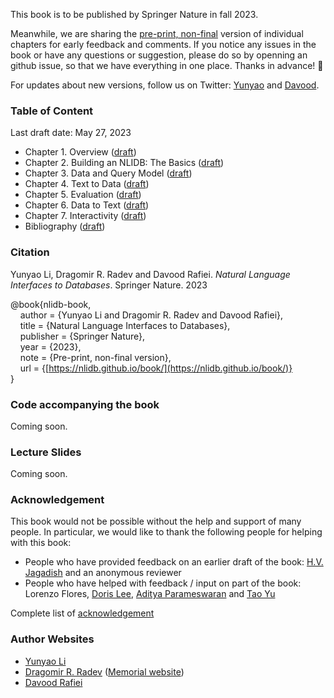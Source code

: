 This book is to be published by Springer Nature in fall 2023.

Meanwhile, we are sharing the <ins>pre-print, non-final</ins> version of individual chapters for early feedback and comments. If you notice any issues in the book or have any questions or suggestion, please do so by openning an github issue, so that we have everything in one place. Thanks in advance! 🌻

For updates about new versions, follow us on Twitter: [Yunyao](https://twitter.com/yunyao_li) and [Davood](https://twitter.com/DavoodRafiei). 

### Table of Content 
Last draft date: May 27, 2023

- Chapter 1. Overview ([draft](https://github.com/nlidb/Book/blob/main/draft/Chapter1.pdf))
- Chapter 2. Building an NLIDB: The Basics ([draft](https://github.com/nlidb/Book/blob/main/draft/Chapter2.pdf))
- Chapter 3. Data and Query Model ([draft](https://github.com/nlidb/Book/blob/main/draft/Chapter3.pdf))
- Chapter 4. Text to Data ([draft](https://github.com/nlidb/Book/blob/main/draft/Chapter4.pdf))
- Chapter 5. Evaluation ([draft](https://github.com/nlidb/Book/blob/main/draft/Chapter5.pdf))
- Chapter 6. Data to Text ([draft](https://github.com/nlidb/Book/blob/main/draft/Chapter6.pdf))
- Chapter 7. Interactivity ([draft](https://github.com/nlidb/Book/blob/main/draft/Chapter7.pdf))
- Bibliography ([draft](https://github.com/nlidb/Book/blob/main/draft/Bibliography.pdf))

### Citation
Yunyao Li, Dragomir R. Radev and Davood Rafiei. <em>Natural Language Interfaces to Databases</em>. Springer Nature. 2023


@book{nlidb-book,<br>
&nbsp;&nbsp;&nbsp;&nbsp;author = {Yunyao Li and Dragomir R. Radev and Davood Rafiei},<br>
&nbsp;&nbsp;&nbsp;&nbsp;title = {Natural Language Interfaces to Databases},<br>
&nbsp;&nbsp;&nbsp;&nbsp;publisher = {Springer Nature},<br>
&nbsp;&nbsp;&nbsp;&nbsp;year = {2023},<br>
&nbsp;&nbsp;&nbsp;&nbsp;note = {Pre-print, non-final version},<br>
&nbsp;&nbsp;&nbsp;&nbsp;url = {[https://nlidb.github.io/book/](https://nlidb.github.io/book/)}<br>
}<br>


### Code accompanying the book
Coming soon. 

[//]: <> (### Endorsement)

### Lecture Slides
Coming soon. 

### Acknowledgement 
[//]: <> (To include in the future)
This book would not be possible without the help and support of many people. In particular, we would like to thank the following people for helping with this book:
* People who have provided feedback on an earlier draft of the book: [H.V. Jagadish](https://web.eecs.umich.edu/~jag/) and an anonymous reviewer
* People who have helped with feedback / input on part of the book: Lorenzo Flores, [Doris Lee](http://dorisjunglinlee.com), [Aditya Parameswaran](https://people.eecs.berkeley.edu/~adityagp/) and [Tao Yu](https://taoyds.github.io) 

Complete list of [acknowledgement](https://github.com/nlidb/book/blob/main/draft/acknowledgement.pdf)

### Author Websites
- [Yunyao Li](https://yunyaoli.github.io)
- [Dragomir R. Radev](https://www.cs.yale.edu/homes/radev/) ([Memorial website](https://yaleseas.com/remembering-drago/))
- [Davood Rafiei](https://webdocs.cs.ualberta.ca/~drafiei/)
